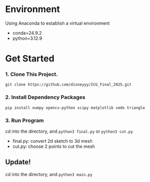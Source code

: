 # Environment
Using Anaconda to establish a virtual environment
* conda=24.9.2
* python=3.12.9
# Get Started
### 1. Clone This Project.  
`git clone https://github.com/disneyyy/ICG_Final_2025.git`
### 2. Install Dependency Packages  
`pip install numpy opencv-python scipy matplotlib vedo triangle`
### 3. Run Program
cd into the directory, and `python3 final.py` or `python3 cut.py`
* final.py: convert 2d sketch to 3d mesh
* cut.py: choose 2 points to cut the mesh
## Update!
cd into the directory, and `python3 main.py`
